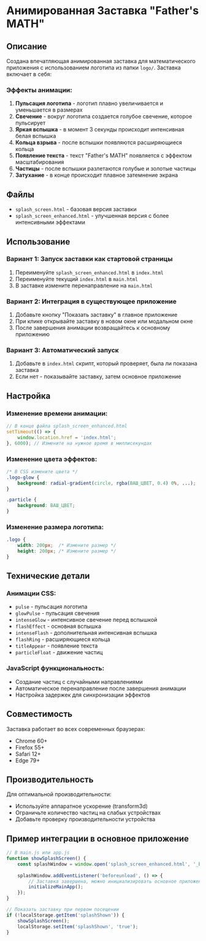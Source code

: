 # Анимированная Заставка "Father's MATH"

## Описание

Создана впечатляющая анимированная заставка для математического приложения с использованием логотипа из папки `logo/`. Заставка включает в себя:

### Эффекты анимации:

1. **Пульсация логотипа** - логотип плавно увеличивается и уменьшается в размерах
2. **Свечение** - вокруг логотипа создается голубое свечение, которое пульсирует
3. **Яркая вспышка** - в момент 3 секунды происходит интенсивная белая вспышка
4. **Кольца взрыва** - после вспышки появляются расширяющиеся кольца
5. **Появление текста** - текст "Father's MATH" появляется с эффектом масштабирования
6. **Частицы** - после вспышки разлетаются голубые и золотые частицы
7. **Затухание** - в конце происходит плавное затемнение экрана

## Файлы

- `splash_screen.html` - базовая версия заставки
- `splash_screen_enhanced.html` - улучшенная версия с более интенсивными эффектами

## Использование

### Вариант 1: Запуск заставки как стартовой страницы
1. Переименуйте `splash_screen_enhanced.html` в `index.html`
2. Переименуйте текущий `index.html` в `main.html`
3. В заставке измените перенаправление на `main.html`

### Вариант 2: Интеграция в существующее приложение
1. Добавьте кнопку "Показать заставку" в главное приложение
2. При клике открывайте заставку в новом окне или модальном окне
3. После завершения анимации возвращайтесь к основному приложению

### Вариант 3: Автоматический запуск
1. Добавьте в `index.html` скрипт, который проверяет, была ли показана заставка
2. Если нет - показывайте заставку, затем основное приложение

## Настройка

### Изменение времени анимации:
```javascript
// В конце файла splash_screen_enhanced.html
setTimeout(() => {
    window.location.href = 'index.html';
}, 6000); // Измените на нужное время в миллисекундах
```

### Изменение цвета эффектов:
```css
/* В CSS измените цвета */
.logo-glow {
    background: radial-gradient(circle, rgba(ВАШ_ЦВЕТ, 0.4) 0%, ...);
}

.particle {
    background: ВАШ_ЦВЕТ;
}
```

### Изменение размера логотипа:
```css
.logo {
    width: 200px;  /* Измените размер */
    height: 200px; /* Измените размер */
}
```

## Технические детали

### Анимации CSS:
- `pulse` - пульсация логотипа
- `glowPulse` - пульсация свечения
- `intenseGlow` - интенсивное свечение перед вспышкой
- `flashEffect` - основная вспышка
- `intenseFlash` - дополнительная интенсивная вспышка
- `flashRing` - расширяющиеся кольца
- `titleAppear` - появление текста
- `particleFloat` - движение частиц

### JavaScript функциональность:
- Создание частиц с случайными направлениями
- Автоматическое перенаправление после завершения анимации
- Настройка задержек для синхронизации эффектов

## Совместимость

Заставка работает во всех современных браузерах:
- Chrome 60+
- Firefox 55+
- Safari 12+
- Edge 79+

## Производительность

Для оптимальной производительности:
- Используйте аппаратное ускорение (transform3d)
- Ограничьте количество частиц на слабых устройствах
- Добавьте проверку производительности устройства

## Пример интеграции в основное приложение

```javascript
// В main.js или app.js
function showSplashScreen() {
    const splashWindow = window.open('splash_screen_enhanced.html', '_blank', 'fullscreen=yes');
    
    splashWindow.addEventListener('beforeunload', () => {
        // Заставка завершена, можно инициализировать основное приложение
        initializeMainApp();
    });
}

// Показать заставку при первом посещении
if (!localStorage.getItem('splashShown')) {
    showSplashScreen();
    localStorage.setItem('splashShown', 'true');
}
```
